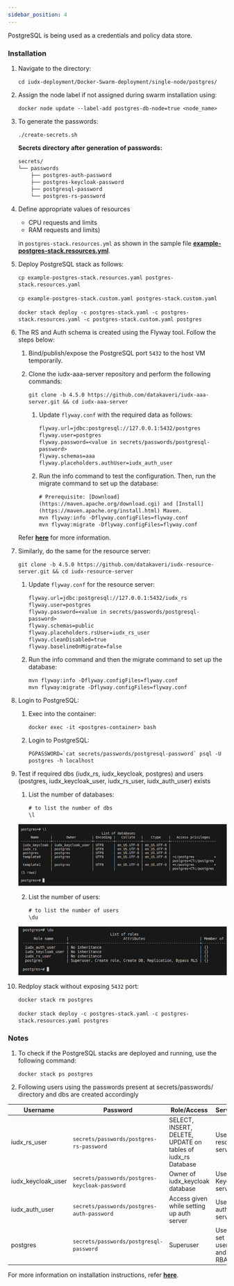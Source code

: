 ```yaml
---
sidebar_position: 4
---
```



PostgreSQL is being used as a credentials and policy data store.

### Installation

1. Navigate to the directory:

    ```
    cd iudx-deployment/Docker-Swarm-deployment/single-node/postgres/
    ```

2. Assign the node label if not assigned during swarm installation using:

    ```
    docker node update --label-add postgres-db-node=true <node_name>
    ```

3. To generate the passwords:

    ```
    ./create-secrets.sh
    ```

    **Secrets directory after generation of passwords:**

    ```
    secrets/
    └── passwords
        ├── postgres-auth-password
        ├── postgres-keycloak-password
        ├── postgresql-password
        └── postgres-rs-password
    ```

4. Define appropriate values of resources 
    + CPU requests and limits
    + RAM requests and limits) 

    in `postgres-stack.resources.yml` as shown in the sample file **[example-postgres-stack.resources.yml](https://github.com/datakaveri/iudx-deployment/blob/4.5.0/Docker-Swarm-deployment/single-node/postgres/example-postgres-stack.resources.yaml)**.

5. Deploy PostgreSQL stack as follows:

    ```
    cp example-postgres-stack.resources.yaml postgres-stack.resources.yaml

    cp example-postgres-stack.custom.yaml postgres-stack.custom.yaml

    docker stack deploy -c postgres-stack.yaml -c postgres-stack.resources.yaml -c postgres-stack.custom.yaml postgres
    ```


6. The RS and Auth schema is created using the Flyway tool. Follow the steps below:

    1. Bind/publish/expose the PostgreSQL port `5432` to the host VM temporarily.

    2. Clone the iudx-aaa-server repository and perform the following commands:

        ```
        git clone -b 4.5.0 https://github.com/datakaveri/iudx-aaa-server.git && cd iudx-aaa-server
        ```
            
        1. Update `flyway.conf` with the required data as follows:
        
            ```
            flyway.url=jdbc:postgresql://127.0.0.1:5432/postgres
            flyway.user=postgres
            flyway.password=<value in secrets/passwords/postgresql-password>
            flyway.schemas=aaa
            flyway.placeholders.authUser=iudx_auth_user
            ```

        2. Run the info command to test the configuration. Then, run the migrate command to set up the database:

            ```
            # Prerequisite: [Download](https://maven.apache.org/download.cgi) and [Install](https://maven.apache.org/install.html) Maven.
            mvn flyway:info -Dflyway.configFiles=flyway.conf
            mvn flyway:migrate -Dflyway.configFiles=flyway.conf
            ```

    Refer **[here](https://github.com/datakaveri/iudx-aaa-server#flyway-database-setup)** for more information.

7. Similarly, do the same for the resource server:

    ```
    git clone -b 4.5.0 https://github.com/datakaveri/iudx-resource-server.git && cd iudx-resource-server
    ```

    1. Update `flyway.conf` for the resource server:

        ```
        flyway.url=jdbc:postgresql://127.0.0.1:5432/iudx_rs
        flyway.user=postgres
        flyway.password=<value in secrets/passwords/postgresql-password>
        flyway.schemas=public
        flyway.placeholders.rsUser=iudx_rs_user
        flyway.cleanDisabled=true
        flyway.baselineOnMigrate=false
        ```

    2. Run the info command and then the migrate command to set up the database:

        ```
        mvn flyway:info -Dflyway.configFiles=flyway.conf
        mvn flyway:migrate -Dflyway.configFiles=flyway.conf
        ```


8. Login to PostgreSQL:

    1. Exec into the container:

        ```
        docker exec -it <postgres-container> bash
        ```

    2. Login to PostgreSQL:

        ```
        PGPASSWORD=`cat secrets/passwords/postgresql-password` psql -U postgres -h localhost
        ```

8. Test if required dbs (iudx_rs, iudx_keycloak, postgres) and users (postgres, iudx_keycloak_user, iudx_rs_user, iudx_auth_user) exists

    1. List the number of databases:

        ```
        # to list the number of dbs
        \l
        ```

    <div style={{textAlign: 'center'}}>

    ![Architecture](../../../../resources/auth/ls.png)<br/>
    
    </div>

    
    2. List the number of users:

        ```
        # to list the number of users
        \du
        ```

    <div style={{textAlign: 'center'}}>

    ![Architecture](../../../../resources/auth/user_ls.png)<br/>
    
    </div>
9. Redploy stack without exposing `5432` port:
    ```
    docker stack rm postgres

    docker stack deploy -c postgres-stack.yaml -c postgres-stack.resources.yaml postgres
    ```

### Notes

1. To check if the PostgreSQL stacks are deployed and running, use the following command:

    ```
    docker stack ps postgres
    ```
2. Following users using the passwords present at secrets/passwords/ directory and dbs are created accordingly

| Username           | Password                                       | Role/Access                                                 | Services                |
|--------------------|------------------------------------------------|-------------------------------------------------------------|-------------------------|
| iudx_rs_user       | `secrets/passwords/postgres-rs-password`      | SELECT, INSERT, DELETE, UPDATE on tables of iudx_rs Database | Used by resource server  |
| iudx_keycloak_user | `secrets/passwords/postgres-keycloak-password` | Owner of iudx_keycloak database                              | Used by Keycloak server  |
| iudx_auth_user     | `secrets/passwords/postgres-auth-password`    | Access given while setting up auth server                   | Used by auth server      |
| postgres           | `secrets/passwords/postgresql-password`       | Superuser                                                    | Used to set users and RBAC|


For more information on installation instructions, refer **[here](https://github.com/datakaveri/iudx-deployment/tree/4.5.0/Docker-Swarm-deployment/single-node/postgres#introduction)**.